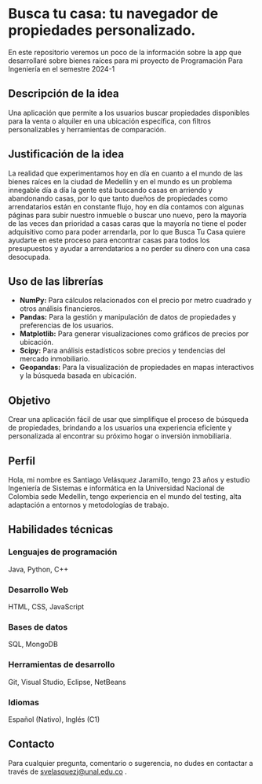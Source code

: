 # Busca tu casa: tu navegador de propiedades personalizado.
En este repositorio veremos un poco de la información sobre la app que desarrollaré sobre bienes raíces para mi proyecto de Programación Para Ingeniería en el semestre 2024-1

## Descripción de la idea
Una aplicación que permite a los usuarios buscar propiedades disponibles para la venta o alquiler en una ubicación específica, con filtros personalizables y herramientas de comparación.

## Justificación de la idea
La realidad que experimentamos hoy en día en cuanto a el mundo de las bienes raíces en la ciudad de Medellín y en el mundo es un problema innegable día a día la gente está buscando casas en arriendo y abandonando casas, por lo que tanto dueños de propiedades como arrendatarios están en constante flujo, hoy en día contamos con algunas páginas para subir nuestro inmueble o buscar uno nuevo, pero la mayoría de las veces dan prioridad a casas caras que la mayoría no tiene el poder adquisitivo como para poder arrendarla, por lo que Busca Tu Casa quiere ayudarte en este proceso para encontrar casas para todos los presupuestos y ayudar a arrendatarios a no perder su dinero con una casa desocupada.

## Uso de las librerías
- **NumPy:** Para cálculos relacionados con el precio por metro cuadrado y otros análisis financieros.
- **Pandas:** Para la gestión y manipulación de datos de propiedades y preferencias de los usuarios.
- **Matplotlib:** Para generar visualizaciones como gráficos de precios por ubicación.
- **Scipy:** Para análisis estadísticos sobre precios y tendencias del mercado inmobiliario.
- **Geopandas:** Para la visualización de propiedades en mapas interactivos y la búsqueda basada en ubicación.

## Objetivo
Crear una aplicación fácil de usar que simplifique el proceso de búsqueda de propiedades, brindando a los usuarios una experiencia eficiente y personalizada al encontrar su próximo hogar o inversión inmobiliaria.

## Perfil
Hola, mi nombre es Santiago Velásquez Jaramillo, tengo 23 años y estudio Ingeniería de Sistemas e informática en la Universidad Nacional de Colombia sede Medellín, tengo experiencia en el mundo del testing, alta adaptación a entornos y metodologías de trabajo.

## Habilidades técnicas
### Lenguajes de programación
Java, Python, C++
### Desarrollo Web
HTML, CSS, JavaScript
### Bases de datos
SQL, MongoDB
### Herramientas de desarrollo
Git, Visual Studio, Eclipse, NetBeans
### Idiomas
Español (Nativo), Inglés (C1)

## Contacto
Para cualquier pregunta, comentario o sugerencia, no dudes en contactar a través de svelasquezj@unal.edu.co .
